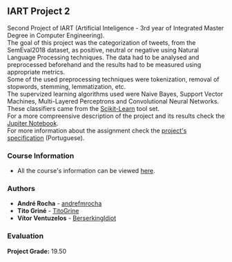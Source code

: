 ## IART Project 2

Second Project of IART (Artificial Inteligence - 3rd year of Integrated Master Degree in Computer Engineering).  
The goal of this project was the categorization of tweets, from the SemEval2018 dataset, as positive, neutral or negative using Natural Language Processing techniques. The data had to be analysed and preprocessed beforehand and the results had to be measured using appropriate metrics.  
Some of the used preprocessing techniques were tokenization, removal of stopwords, stemming, lemmatization, etc.  
The supervized learning algorithms used were Naive Bayes, Support Vector Machines, Multi-Layered Perceptrons and Convolutional Neural Networks. These classifiers came from the [Scikit-Learn](https://scikit-learn.org/stable/) tool set.  
For a more compreensive description of the project and its results check the [Jupiter Notebook]().   
For more information about the assignment check the [project's specification]() (Portuguese).

### Course Information

* All the course's information can be viewed [here](https://sigarra.up.pt/feup/en/ucurr_geral.ficha_uc_view?pv_ocorrencia_id=436449).

### Authors

* **André Rocha** - [andrefmrocha](https://github.com/andrefmrocha)
* **Tito Griné** - [TitoGrine](https://github.com/TitoGrine)
* **Vítor Ventuzelos** - [BerserkingIdiot](https://github.com/BerserkingIdiot)

### Evaluation

**Project Grade:** 19.50